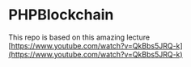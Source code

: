 # PHPBlockchain

  This repo is based on this amazing lecture [https://www.youtube.com/watch?v=QkBbs5JRQ-k](https://www.youtube.com/watch?v=QkBbs5JRQ-k)
